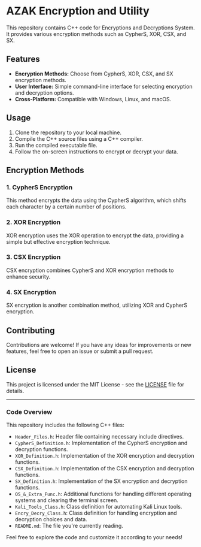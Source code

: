 # AZAK Encryption and Utility

This repository contains C++ code for Encryptions and Decryptions System. It provides various encryption methods such as CypherS, XOR, CSX, and SX.

## Features

- **Encryption Methods:** Choose from CypherS, XOR, CSX, and SX encryption methods.
- **User Interface:** Simple command-line interface for selecting encryption and decryption options.
- **Cross-Platform:** Compatible with Windows, Linux, and macOS.

## Usage

1. Clone the repository to your local machine.
2. Compile the C++ source files using a C++ compiler.
3. Run the compiled executable file.
4. Follow the on-screen instructions to encrypt or decrypt your data.

## Encryption Methods

### 1. CypherS Encryption

This method encrypts the data using the CypherS algorithm, which shifts each character by a certain number of positions.

### 2. XOR Encryption

XOR encryption uses the XOR operation to encrypt the data, providing a simple but effective encryption technique.

### 3. CSX Encryption

CSX encryption combines CypherS and XOR encryption methods to enhance security.

### 4. SX Encryption

SX encryption is another combination method, utilizing XOR and CypherS encryption.

## Contributing

Contributions are welcome! If you have any ideas for improvements or new features, feel free to open an issue or submit a pull request.

## License

This project is licensed under the MIT License - see the [LICENSE](LICENSE) file for details.

---

### Code Overview

This repository includes the following C++ files:

- `Header_Files.h`: Header file containing necessary include directives.
- `CypherS_Definition.h`: Implementation of the CypherS encryption and decryption functions.
- `XOR_Definition.h`: Implementation of the XOR encryption and decryption functions.
- `CSX_Definition.h`: Implementation of the CSX encryption and decryption functions.
- `SX_Definition.h`: Implementation of the SX encryption and decryption functions.
- `OS_&_Extra_Func.h`: Additional functions for handling different operating systems and clearing the terminal screen.
- `Kali_Tools_Class.h`: Class definition for automating Kali Linux tools.
- `Encry_Decry_Class.h`: Class definition for handling encryption and decryption choices and data.
- `README.md`: The file you're currently reading.

Feel free to explore the code and customize it according to your needs!
